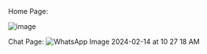 
Home Page:

![image](https://github.com/Surajlambor/Insurance-Specific-Mini-Language-Model-using-Openai-API/assets/138770310/e96d1003-1dc4-483d-ab5b-7e6f3e8aefed)


Chat Page:
![WhatsApp Image 2024-02-14 at 10 27 18 AM](https://github.com/Surajlambor/Insurance-Specific-Mini-Language-Model-using-Openai-API/assets/138770310/adfd552b-fbc4-4c94-960a-75abfedbcd3a)
